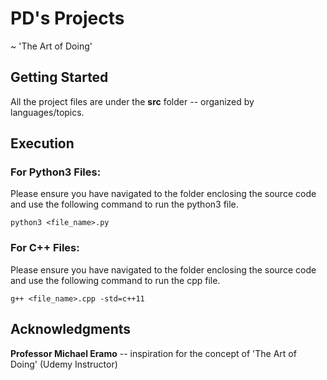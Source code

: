 # PD's Projects

~ 'The Art of Doing'

## Getting Started

All the project files are under the **src** folder -- organized by languages/topics.

## Execution

### For Python3 Files:

Please ensure you have navigated to the folder enclosing the source code and use the following command to run the python3 file.

```
python3 <file_name>.py
```

### For C++ Files:

Please ensure you have navigated to the folder enclosing the source code and use the following command to run the cpp file.

```
g++ <file_name>.cpp -std=c++11
```

## Acknowledgments

**Professor Michael Eramo** -- inspiration for the concept of 'The Art of Doing' (Udemy Instructor)
